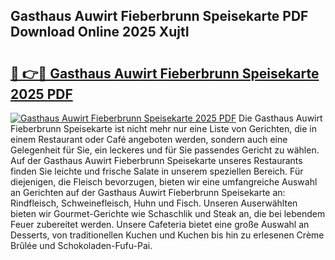 ## Gasthaus Auwirt Fieberbrunn Speisekarte PDF Download Online 2025 XujtI

# <h2><a href="http://gcacpx5.nevu.top/?p=Gasthaus+Auwirt+Fieberbrunn+Speisekarte">🔗 👉🔴 Gasthaus Auwirt Fieberbrunn Speisekarte 2025 PDF</a></h2>

[![Gasthaus Auwirt Fieberbrunn Speisekarte 2025 PDF](https://i.imgur.com/dBaPXMq.png)](http://gcacpx5.nevu.top/?p=Gasthaus+Auwirt+Fieberbrunn+Speisekarte)
Die Gasthaus Auwirt Fieberbrunn Speisekarte ist nicht mehr nur eine Liste von Gerichten, die in einem Restaurant oder Café angeboten werden, sondern auch eine Gelegenheit für Sie, ein leckeres und für Sie passendes Gericht zu wählen. Auf der Gasthaus Auwirt Fieberbrunn Speisekarte unseres Restaurants finden Sie leichte und frische Salate in unserem speziellen Bereich. Für diejenigen, die Fleisch bevorzugen, bieten wir eine umfangreiche Auswahl an Gerichten auf der Gasthaus Auwirt Fieberbrunn Speisekarte an: Rindfleisch, Schweinefleisch, Huhn und Fisch. Unseren Auserwählten bieten wir Gourmet-Gerichte wie Schaschlik und Steak an, die bei lebendem Feuer zubereitet werden. Unsere Cafeteria bietet eine große Auswahl an Desserts, von traditionellen Kuchen und Kuchen bis hin zu erlesenen Crème Brûlée und Schokoladen-Fufu-Pai.
